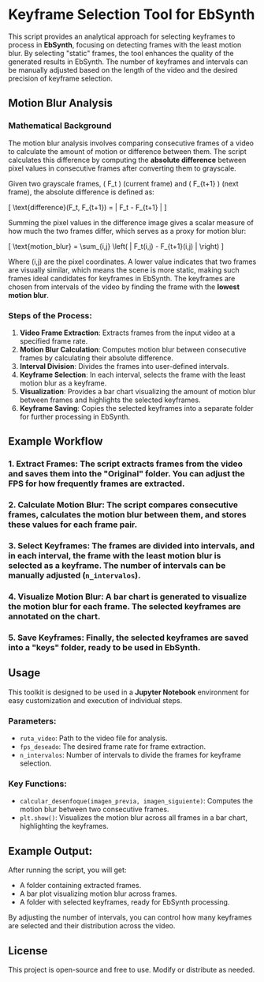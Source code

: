 
# Keyframe Selection Tool for EbSynth

This script provides an analytical approach for selecting keyframes to process in **EbSynth**, focusing on detecting frames with the least motion blur. By selecting "static" frames, the tool enhances the quality of the generated results in EbSynth. The number of keyframes and intervals can be manually adjusted based on the length of the video and the desired precision of keyframe selection.

## Motion Blur Analysis

### Mathematical Background

The motion blur analysis involves comparing consecutive frames of a video to calculate the amount of motion or difference between them. The script calculates this difference by computing the **absolute difference** between pixel values in consecutive frames after converting them to grayscale.

Given two grayscale frames, \( F_t \) (current frame) and \( F_{t+1} \) (next frame), the absolute difference is defined as:

\[
\text{difference}(F_t, F_{t+1}) = | F_t - F_{t+1} |
\]

Summing the pixel values in the difference image gives a scalar measure of how much the two frames differ, which serves as a proxy for motion blur:

\[
\text{motion\_blur} = \sum_{i,j} \left( | F_t(i,j) - F_{t+1}(i,j) | \right)
\]

Where \(i,j\) are the pixel coordinates. A lower value indicates that two frames are visually similar, which means the scene is more static, making such frames ideal candidates for keyframes in EbSynth. The keyframes are chosen from intervals of the video by finding the frame with the **lowest motion blur**.

### Steps of the Process:

1. **Video Frame Extraction**: Extracts frames from the input video at a specified frame rate.
2. **Motion Blur Calculation**: Computes motion blur between consecutive frames by calculating their absolute difference.
3. **Interval Division**: Divides the frames into user-defined intervals.
4. **Keyframe Selection**: In each interval, selects the frame with the least motion blur as a keyframe.
5. **Visualization**: Provides a bar chart visualizing the amount of motion blur between frames and highlights the selected keyframes.
6. **Keyframe Saving**: Copies the selected keyframes into a separate folder for further processing in EbSynth.

## Example Workflow

### 1. **Extract Frames**: The script extracts frames from the video and saves them into the "Original" folder. You can adjust the FPS for how frequently frames are extracted.

### 2. **Calculate Motion Blur**: The script compares consecutive frames, calculates the motion blur between them, and stores these values for each frame pair.

### 3. **Select Keyframes**: The frames are divided into intervals, and in each interval, the frame with the least motion blur is selected as a keyframe. The number of intervals can be manually adjusted (`n_intervalos`).

### 4. **Visualize Motion Blur**: A bar chart is generated to visualize the motion blur for each frame. The selected keyframes are annotated on the chart.

### 5. **Save Keyframes**: Finally, the selected keyframes are saved into a "keys" folder, ready to be used in EbSynth.

## Usage

This toolkit is designed to be used in a **Jupyter Notebook** environment for easy customization and execution of individual steps.

### Parameters:
- `ruta_video`: Path to the video file for analysis.
- `fps_deseado`: The desired frame rate for frame extraction.
- `n_intervalos`: Number of intervals to divide the frames for keyframe selection.

### Key Functions:
- `calcular_desenfoque(imagen_previa, imagen_siguiente)`: Computes the motion blur between two consecutive frames.
- `plt.show()`: Visualizes the motion blur across all frames in a bar chart, highlighting the keyframes.

## Example Output:

After running the script, you will get:
- A folder containing extracted frames.
- A bar plot visualizing motion blur across frames.
- A folder with selected keyframes, ready for EbSynth processing.

By adjusting the number of intervals, you can control how many keyframes are selected and their distribution across the video.

## License

This project is open-source and free to use. Modify or distribute as needed.
